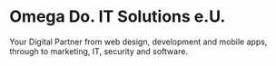 # Omega Do. IT Solutions e.U.
Your Digital Partner from web design, development and mobile apps, through to marketing, IT, security and software.

